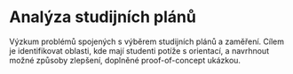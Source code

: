 # Analýza studijních plánů
Výzkum problémů spojených s výběrem studijních plánů a zaměření. Cílem je identifikovat oblasti, kde mají studenti potíže s orientací, a navrhnout možné způsoby zlepšení, doplněné proof-of-concept ukázkou.

